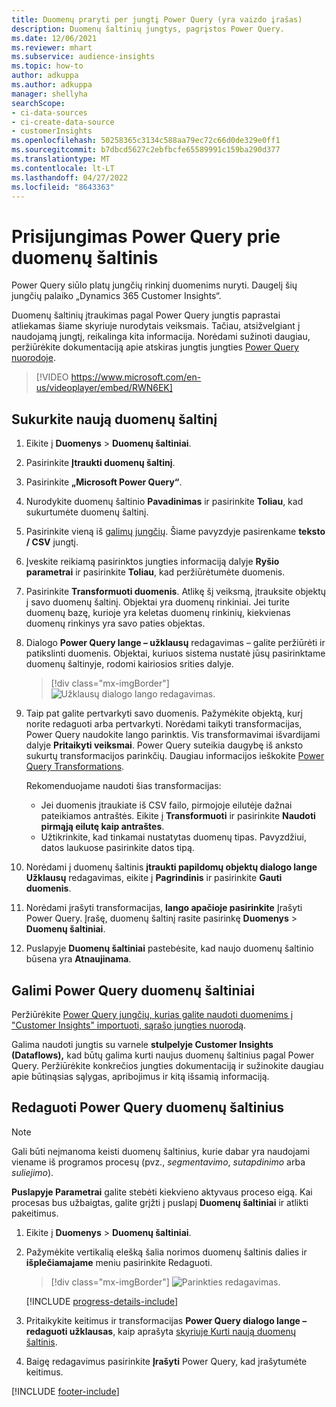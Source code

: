 ```yaml
---
title: Duomenų praryti per jungtį Power Query (yra vaizdo įrašas)
description: Duomenų šaltinių jungtys, pagrįstos Power Query.
ms.date: 12/06/2021
ms.reviewer: mhart
ms.subservice: audience-insights
ms.topic: how-to
author: adkuppa
ms.author: adkuppa
manager: shellyha
searchScope:
- ci-data-sources
- ci-create-data-source
- customerInsights
ms.openlocfilehash: 50258365c3134c588aa79ec72c66d0de329e0ff1
ms.sourcegitcommit: b7dbcd5627c2ebfbcfe65589991c159ba290d377
ms.translationtype: MT
ms.contentlocale: lt-LT
ms.lasthandoff: 04/27/2022
ms.locfileid: "8643363"
---
```

# <a name="connect-to-a-power-query-data-source"></a>Prisijungimas Power Query prie duomenų šaltinis

Power Query siūlo platų jungčių rinkinį duomenims nuryti. Daugelį šių jungčių palaiko „Dynamics 365 Customer Insights“. 

Duomenų šaltinių įtraukimas pagal Power Query jungtis paprastai atliekamas šiame skyriuje nurodytais veiksmais. Tačiau, atsižvelgiant į naudojamą jungtį, reikalinga kita informacija. Norėdami sužinoti daugiau, peržiūrėkite dokumentaciją apie atskiras jungtis jungties [Power Query nuorodoje](/power-query/connectors/).

> [!VIDEO https://www.microsoft.com/en-us/videoplayer/embed/RWN6EK]

## <a name="create-a-new-data-source"></a>Sukurkite naują duomenų šaltinį

1. Eikite į **Duomenys** > **Duomenų šaltiniai**.

1. Pasirinkite **Įtraukti duomenų šaltinį**.

1. Pasirinkite **„Microsoft Power Query“**.

1. Nurodykite duomenų šaltinio **Pavadinimas** ir pasirinkite **Toliau**, kad sukurtumėte duomenų šaltinį.

1. Pasirinkite vieną iš [galimų jungčių](#available-power-query-data-sources). Šiame pavyzdyje pasirenkame **teksto / CSV** jungtį.

1. Įveskite reikiamą pasirinktos jungties informaciją dalyje **Ryšio parametrai** ir pasirinkite **Toliau**, kad peržiūrėtumėte duomenis.

1. Pasirinkite **Transformuoti duomenis**. Atlikę šį veiksmą, įtrauksite objektų į savo duomenų šaltinį. Objektai yra duomenų rinkiniai. Jei turite duomenų bazę, kurioje yra keletas duomenų rinkinių, kiekvienas duomenų rinkinys yra savo paties objektas.

1. Dialogo **Power Query lange – užklausų** redagavimas – galite peržiūrėti ir patikslinti duomenis. Objektai, kuriuos sistema nustatė jūsų pasirinktame duomenų šaltinyje, rodomi kairiosios srities dalyje.

   > [!div class="mx-imgBorder"]
   > ![Užklausų dialogo lango redagavimas.](media/data-manager-configure-edit-queries.png "Užklausų redagavimo dialogo langas")

1. Taip pat galite pertvarkyti savo duomenis. Pažymėkite objektą, kurį norite redaguoti arba pertvarkyti. Norėdami taikyti transformacijas, Power Query naudokite lango parinktis. Vis transformavimai išvardijami dalyje **Pritaikyti veiksmai**. Power Query suteikia daugybę iš anksto sukurtų transformacijos parinkčių. Daugiau informacijos ieškokite [Power Query Transformations](/power-query/power-query-what-is-power-query#transformations).

   Rekomenduojame naudoti šias transformacijas:

   - Jei duomenis įtraukiate iš CSV failo, pirmojoje eilutėje dažnai pateikiamos antraštės. Eikite į **Transformuoti** ir pasirinkite **Naudoti pirmąją eilutę kaip antraštes**.
   - Užtikrinkite, kad tinkamai nustatytas duomenų tipas. Pavyzdžiui, datos laukuose pasirinkite datos tipą.

1. Norėdami į duomenų šaltinis **įtraukti papildomų objektų dialogo lange Užklausų** redagavimas, eikite į **Pagrindinis** ir pasirinkite **Gauti duomenis**.

1. Norėdami įrašyti transformacijas, **lango apačioje pasirinkite** Įrašyti Power Query. Įrašę, duomenų šaltinį rasite pasirinkę **Duomenys** > **Duomenų šaltiniai**.

1. Puslapyje **Duomenų šaltiniai** pastebėsite, kad naujo duomenų šaltinio būsena yra **Atnaujinama**.

## <a name="available-power-query-data-sources"></a>Galimi Power Query duomenų šaltiniai

Peržiūrėkite [Power Query jungčių, kurias galite naudoti duomenims į "Customer Insights" importuoti, sąrašo jungties nuorodą](/power-query/connectors/). 

Galima naudoti jungtis su varnele **stulpelyje Customer Insights (Dataflows),** kad būtų galima kurti naujus duomenų šaltinius pagal Power Query. Peržiūrėkite konkrečios jungties dokumentaciją ir sužinokite daugiau apie būtinąsias sąlygas, apribojimus ir kitą išsamią informaciją.

## <a name="edit-power-query-data-sources"></a>Redaguoti Power Query duomenų šaltinius

> [!NOTE]
> Gali būti neįmanoma keisti duomenų šaltinius, kurie dabar yra naudojami viename iš programos procesų (pvz., *segmentavimo*, *sutapdinimo* arba *suliejimo*). 
>
> **Puslapyje Parametrai** galite stebėti kiekvieno aktyvaus proceso eigą. Kai procesas bus užbaigtas, galite grįžti į puslapį **Duomenų šaltiniai** ir atlikti pakeitimus.

1. Eikite į **Duomenys** > **Duomenų šaltiniai**.

2. Pažymėkite vertikalią elešką šalia norimos duomenų šaltinis dalies ir **išplečiamajame** meniu pasirinkite Redaguoti.

   > [!div class="mx-imgBorder"]
   > ![Parinkties redagavimas.](media/edit-option-data-sources.png "Redagavimo parinktis")

   [!INCLUDE [progress-details-include](includes/progress-details-pane.md)]
   
3. Pritaikykite keitimus ir transformacijas **Power Query dialogo lange – redaguoti užklausas**, kaip aprašyta [skyriuje Kurti naują duomenų šaltinis](#create-a-new-data-source).

4. Baigę redagavimus pasirinkite **Įrašyti** Power Query, kad įrašytumėte keitimus.


[!INCLUDE [footer-include](includes/footer-banner.md)]
